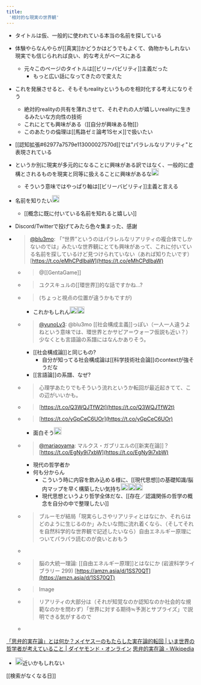 ```yaml
---
title:
 '相対的な現実の世界観'
---
```


- タイトルは仮、一般的に使われている本当の名前を探している

- 体験やらなんやらが[[真実]]かどうかはどうでもよくて、偽物かもしれない現実でも信じられれば良い、的な考えがベースにある
    - 元々このページのタイトルは[[ビリーバビリティ]]主義だった
        - もっと広い話になってきたので変えた
- これを発展させると、そもそもrealityというものを相対化する考えになりそう
    - 絶対的realityの共有を薄れさせて、それぞれの人が嬉しいrealityに生きるみたいな方向性の技術
    - これにとても興味がある（[[自分が興味ある物]]）
    - このあたりの倫理は[[馬路ゼミ論考1Sセメ]]で扱いたい
- [[認知拡張#62977a7579e113000027570d]]では"パラレルなリアリティ"と表現されている
- というか別に現実が多元的になることに興味がある訳ではなく、一般的に虚構とされるものを現実と同等に扱えることに興味があるな<img src='https://scrapbox.io/api/pages/blu3mo-public/blu3mo/icon' alt='blu3mo.icon' height="19.5"/>
    - そういう意味ではやっぱり軸は[[ビリーバビリティ]]主義と言える


- 名前を知りたい<img src='https://scrapbox.io/api/pages/blu3mo-public/blu3mo/icon' alt='blu3mo.icon' height="19.5"/>
    - [[概念に既に付いている名前を知れると嬉しい]]
- Discord/Twitterで投げてみたら色々集まった、感謝

- > [@blu3mo](https://twitter.com/blu3mo/status/1532012381055750144): 「“世界”というのはパラレルなリアリティの複合体でしかないのでは」みたいな世界観にとても興味があって、これに付いている名前を探しているけど見つけられていない（あれば知りたいです） [https://t.co/eMhCPdlbaW](https://t.co/eMhCPdlbaW)

    - >  @[[GentaGame]]
    - > ユクスキュルの[[環世界]]的な話ですかね...?
    - >  (ちょっと視点の位置が違うかもですが)
        - これかもしれん<img src='https://scrapbox.io/api/pages/blu3mo-public/blu3mo/icon' alt='blu3mo.icon' height="19.5"/><img src='https://scrapbox.io/api/pages/blu3mo-public/blu3mo/icon' alt='blu3mo.icon' height="19.5"/>

    - > [@yunoLv3](https://twitter.com/yunoLv3/status/1532016959424184320): @blu3mo [[社会構成主義]]っぽい（一人一人違うよねという意味では、環世界とかサピア＝ウォーフ仮説も近い？）少なくとも言語論の系譜にはなんかありそう。
        - [[社会構成論]]と同じもの?
            - 自分が知ってる社会構成論は[[科学技術社会論]]のcontextが強そうだな
        - [[言語論]]の系譜、なぜ?
    - > 心理学あたりでもそういう流れというか転回が最近起きてて、この辺がいいかも。
    - > [https://t.co/Q3WQJTfW2t](https://t.co/Q3WQJTfW2t)
    - > [https://t.co/yGpCeC6UOr](https://t.co/yGpCeC6UOr)
        - 面白そう<img src='https://scrapbox.io/api/pages/blu3mo-public/blu3mo/icon' alt='blu3mo.icon' height="19.5"/>

    - > [@mariaoyama](https://twitter.com/mariaoyama/status/1532018245062262789): マルクス・ガブリエルの[[新実在論]]？ [https://t.co/EgNy9i7xbW](https://t.co/EgNy9i7xbW)
        - 現代の哲学者か
        - 何も分からん
            - こういう時に内容を飲み込める様に、[[現代思想]]の基礎知識/脳内マップを早く構築したい気持ち<img src='https://scrapbox.io/api/pages/blu3mo-public/blu3mo/icon' alt='blu3mo.icon' height="19.5"/><img src='https://scrapbox.io/api/pages/blu3mo-public/blu3mo/icon' alt='blu3mo.icon' height="19.5"/><img src='https://scrapbox.io/api/pages/blu3mo-public/blu3mo/icon' alt='blu3mo.icon' height="19.5"/>
            - 現代思想というより哲学全体だな、[[存在／認識関係の哲学の概念を自分の中で整理したい]]

    - > ブルーモが結局「現実らしさやリアリティとはなにか、それらはどのように生じるのか」みたいな問に流れ着くなら、（そしてそれを自然科学的な世界観で記述したいなら）自由エネルギー原理についてパラパラ読むのが良いとおもう
    - >
    - >  脳の大統一理論: [[自由エネルギー原理]]とはなにか (岩波科学ライブラリー 299) [https://amzn.asia/d/1SS70QT](https://amzn.asia/d/1SS70QT)
    - >  Image
    - >  リアリティの大部分は（それが知覚なのか認知なのか社会的な規範なのかを問わず）「世界に対する期待≒予測とサプライズ」で説明できる気がするので
    - >

[「思弁的実在論」とは何か？メイヤスーのもたらした実在論的転回 | いま世界の哲学者が考えていること | ダイヤモンド・オンライン](https://diamond.jp/articles/-/101731)
[思弁的実在論 - Wikipedia](https://ja.wikipedia.org/wiki/思弁的実在論#オブジェクト指向哲学)

- <img src='https://scrapbox.io/api/pages/blu3mo-public/rickshinmi/icon' alt='rickshinmi.icon' height="19.5"/>近いかもしれない

[[検索がなくなる日]]
